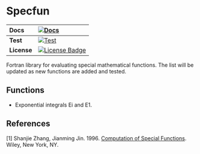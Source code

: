 # Specfun

| **Docs**    | [![Docs][Docs Status Badge]][Docs Status] |
| :---------- | :---------------------------------------- |
| **Test**    | [![Test][Test Status Badge]][Test Status] |
| **License** | [![License Badge]][License]               |    

Fortran library for evaluating special mathematical functions. The list will be updated as new functions are added and tested.

## Functions
* Exponential integrals Ei and E1.

## References
[1] Shanjie Zhang, Jianming Jin. 1996. [Computation of Special Functions][Book Zhang]. Wiley, New York, NY.

<!-- Links -->
<!-- Badges -->
[Docs Status]: https://github.com/rodpcastro/specfun
[Docs Status Badge]: https://img.shields.io/badge/docs-todo-red
[Test Status]: https://github.com/rodpcastro/specfun/actions/workflows/test.yml
[Test Status Badge]: https://github.com/rodpcastro/specfun/actions/workflows/test.yml/badge.svg
[License]: https://github.com/rodpcastro/specfun/blob/main/LICENSE
[License Badge]: https://img.shields.io/badge/License-MIT-yellow
<!-- References -->
[Book Zhang]: https://search.worldcat.org/title/33971114
